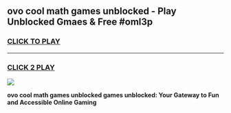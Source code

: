
## ovo cool math games unblocked - Play Unblocked Gmaes & Free #oml3p
<h3>
<a href="https://news.freeplayer.one?title=ovo_cool_math_games_unblocked&ref=03M">CLICK TO PLAY</a></h3>
<hr>

<h3>
<a href="https://news.freeplayer.one?title=ovo_cool_math_games_unblocked&ref=03M">CLICK 2 PLAY</a>
  
</h3>

<a href="https://news.freeplayer.one?title=ovo_cool_math_games_unblocked&ref=03M"><img src="https://clearcache.store/games.png"></a>


**ovo cool math games unblocked games unblocked: Your Gateway to Fun and Accessible Online Gaming**
